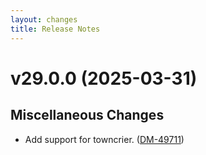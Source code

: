 ```yaml
---
layout: changes
title: Release Notes
---
```


v29.0.0 (2025-03-31)
====================

Miscellaneous Changes
---------------------

- Add support for towncrier. ([DM-49711](https://jira.lsstcorp.org/browse/DM-49711))
